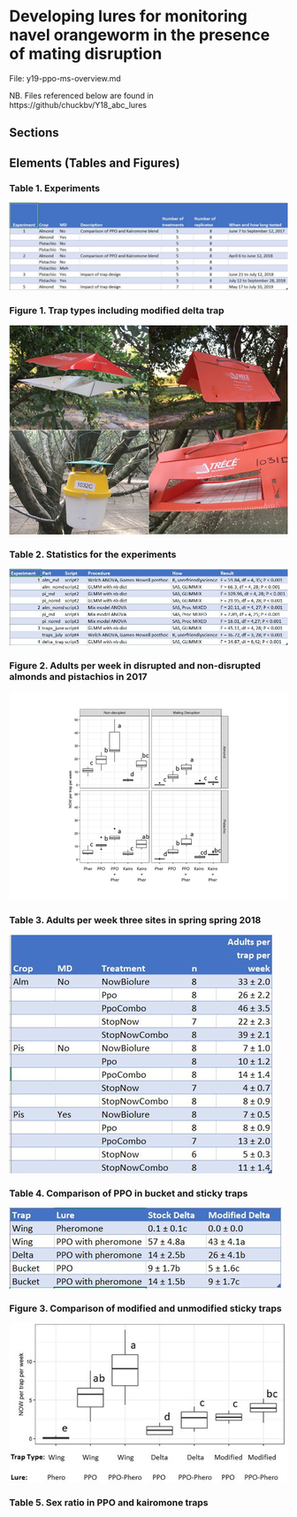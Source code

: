 # Developing lures for monitoring navel orangeworm in the presence of mating disruption

File: y19-ppo-ms-overview.md

NB. Files referenced below are found in https://github/chuckbv/Y18_abc_lures

## Sections


 
## Elements (Tables and Figures)

### Table 1. Experiments

![Experiments table in ./doc/Experiments.csv](/doc/Experiments.JPG)

### Figure 1. Trap types including modified delta trap

![Illustration of trap types](/doc/fig1.jpg)

### Table 2. Statistics for the experiments 
![Table of statistical parameters](/doc/table2-stats.JPG)

### Figure 2. Adults per week in disrupted and non-disrupted almonds and pistachios in 2017

![Box plot cumulative as wkly mean](/doc/fig2.jpg)

### Table 3. Adults per week three sites in spring spring 2018 

![Cumaltive trap count weekly average spring 2018](doc/table2-lures-spring2018.JPG)

### Table 4. Comparison of PPO in bucket and sticky traps
![Summer 2018 trap design experiments](doc/table3-traps_summer2018.JPG)


### Figure 3. Comparison of modified and unmodified sticky traps
![Early summer 2019 delta trap experiment](doc/Y19_delta_trap_trials.jpg)


### Table 5. Sex ratio in PPO and kairomone traps